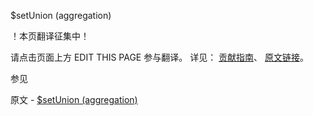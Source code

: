  $setUnion (aggregation)

 ！本页翻译征集中！

请点击页面上方 EDIT THIS PAGE 参与翻译。
详见：
[贡献指南]( https://github.com/JinMuInfo/MongoDB-Manual-zh/blob/master/CONTRIBUTING.md )、
[原文链接](  https://docs.mongodb.com/manual/reference/operator/aggregation/setUnion/  )。

 参见

原文 - [$setUnion (aggregation)]( https://docs.mongodb.com/manual/reference/operator/aggregation/setUnion/ )

